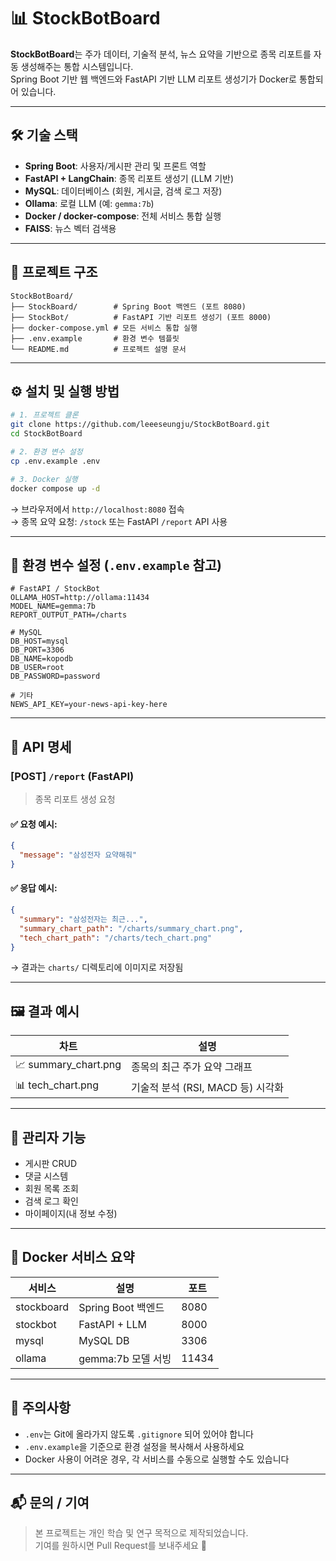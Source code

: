 # 📊 StockBotBoard

**StockBotBoard**는 주가 데이터, 기술적 분석, 뉴스 요약을 기반으로 종목 리포트를 자동 생성해주는 통합 시스템입니다.  
Spring Boot 기반 웹 백엔드와 FastAPI 기반 LLM 리포트 생성기가 Docker로 통합되어 있습니다.

---

## 🛠️ 기술 스택

- **Spring Boot**: 사용자/게시판 관리 및 프론트 역할
- **FastAPI + LangChain**: 종목 리포트 생성기 (LLM 기반)
- **MySQL**: 데이터베이스 (회원, 게시글, 검색 로그 저장)
- **Ollama**: 로컬 LLM (예: `gemma:7b`)
- **Docker / docker-compose**: 전체 서비스 통합 실행
- **FAISS**: 뉴스 벡터 검색용

---

## 📁 프로젝트 구조

```
StockBotBoard/
├── StockBoard/        # Spring Boot 백엔드 (포트 8080)
├── StockBot/          # FastAPI 기반 리포트 생성기 (포트 8000)
├── docker-compose.yml # 모든 서비스 통합 실행
├── .env.example       # 환경 변수 템플릿
└── README.md          # 프로젝트 설명 문서
```

---

## ⚙️ 설치 및 실행 방법

```bash
# 1. 프로젝트 클론
git clone https://github.com/leeeseungju/StockBotBoard.git
cd StockBotBoard

# 2. 환경 변수 설정
cp .env.example .env

# 3. Docker 실행
docker compose up -d
```

→ 브라우저에서 `http://localhost:8080` 접속  
→ 종목 요약 요청: `/stock` 또는 FastAPI `/report` API 사용

---

## 🔐 환경 변수 설정 (`.env.example` 참고)

```env
# FastAPI / StockBot
OLLAMA_HOST=http://ollama:11434
MODEL_NAME=gemma:7b
REPORT_OUTPUT_PATH=/charts

# MySQL
DB_HOST=mysql
DB_PORT=3306
DB_NAME=kopodb
DB_USER=root
DB_PASSWORD=password

# 기타
NEWS_API_KEY=your-news-api-key-here
```

---

## 📮 API 명세

### [POST] `/report` (FastAPI)

> 종목 리포트 생성 요청

#### ✅ 요청 예시:

```json
{
  "message": "삼성전자 요약해줘"
}
```

#### ✅ 응답 예시:

```json
{
  "summary": "삼성전자는 최근...",
  "summary_chart_path": "/charts/summary_chart.png",
  "tech_chart_path": "/charts/tech_chart.png"
}
```

→ 결과는 `charts/` 디렉토리에 이미지로 저장됨

---

## 🖼️ 결과 예시

| 차트 | 설명 |
|------|------|
| 📈 summary_chart.png | 종목의 최근 주가 요약 그래프 |
| 📊 tech_chart.png | 기술적 분석 (RSI, MACD 등) 시각화 |

---

## 🧙 관리자 기능

- 게시판 CRUD
- 댓글 시스템
- 회원 목록 조회
- 검색 로그 확인
- 마이페이지(내 정보 수정)

---

## 🐳 Docker 서비스 요약

| 서비스 | 설명 | 포트 |
|--------|------|------|
| stockboard | Spring Boot 백엔드 | 8080 |
| stockbot   | FastAPI + LLM | 8000 |
| mysql      | MySQL DB | 3306 |
| ollama     | gemma:7b 모델 서빙 | 11434 |

---

## 📌 주의사항

- `.env`는 Git에 올라가지 않도록 `.gitignore` 되어 있어야 합니다
- `.env.example`을 기준으로 환경 설정을 복사해서 사용하세요
- Docker 사용이 어려운 경우, 각 서비스를 수동으로 실행할 수도 있습니다

---

## 📬 문의 / 기여

> 본 프로젝트는 개인 학습 및 연구 목적으로 제작되었습니다.  
기여를 원하시면 Pull Request를 보내주세요 🙌
